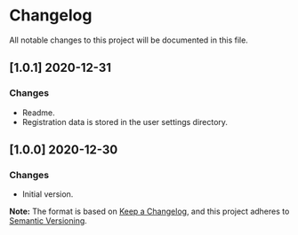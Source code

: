 # Changelog
All notable changes to this project will be documented in this file.

## [1.0.1] 2020-12-31
### Changes
 - Readme.
 - Registration data is stored in the user settings directory.

## [1.0.0] 2020-12-30
### Changes
 - Initial version.

**Note:** The format is based on [Keep a Changelog](https://keepachangelog.com/en/1.0.0/), and this project adheres to [Semantic Versioning](https://semver.org/spec/v2.0.0.html).
